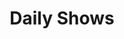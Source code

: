 ---
title: "Daily Shows"
description: "Keeping you company all day long!"
draft: false
bg_image: "images/mixtape.jpg"
---